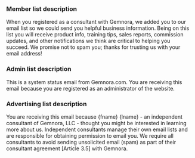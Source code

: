 ### Member list description

When you registered as a consultant with Gemnora, we added you to our email list so we could send you helpful business information. Being on this list you will receive product info, training tips, sales reports, commission updates, and other notifications we think are critical to helping you succeed. We promise not to spam you; thanks for trusting us with your email address!

### Admin list description

This is a system status email from Gemnora.com. You are receiving this email because you are registered as an administrator of the website.

### Advertising list description

You are receiving this email because {fname} {lname} - an independent consultant of Gemnora, LLC - thought you might be interested in learning more about us. Independent consultants manage their own email lists and are responsible for obtaining permission to email you. We require all consultants to avoid sending unsolicited email (spam) as part of their consultant agreement [Article 3.5] with Gemnora.